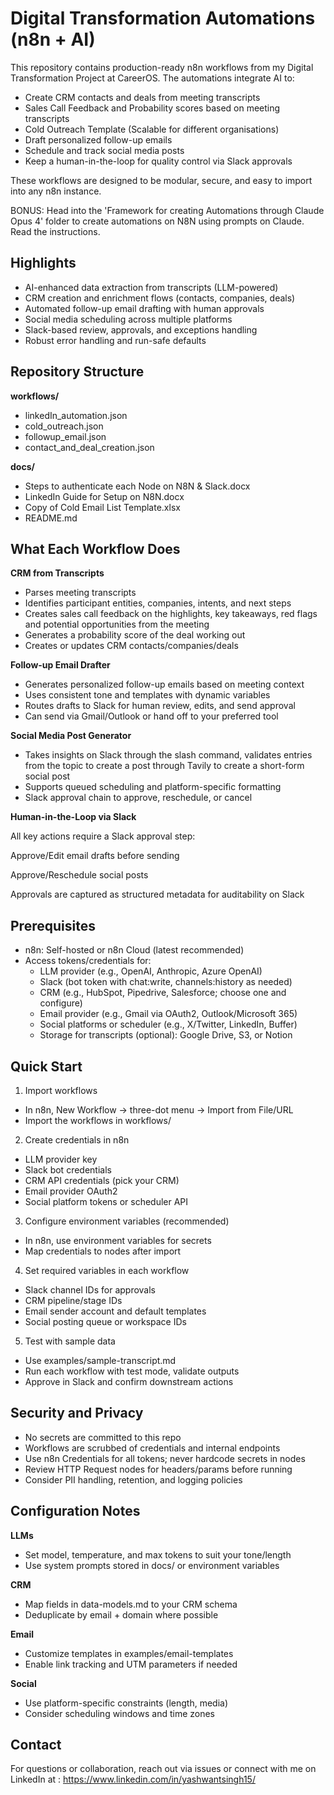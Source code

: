 # Digital Transformation Automations (n8n + AI)

This repository contains production-ready n8n workflows from my Digital Transformation Project at CareerOS. The automations integrate AI to:

- Create CRM contacts and deals from meeting transcripts
- Sales Call Feedback and Probability scores based on meeting transcripts
- Cold Outreach Template (Scalable for different organisations)
- Draft personalized follow-up emails
- Schedule and track social media posts
- Keep a human-in-the-loop for quality control via Slack approvals

These workflows are designed to be modular, secure, and easy to import into any n8n instance.

BONUS: Head into the 'Framework for creating Automations through Claude Opus 4' folder to create automations on N8N using prompts on Claude. Read the instructions.

## Highlights

- AI-enhanced data extraction from transcripts (LLM-powered)
- CRM creation and enrichment flows (contacts, companies, deals)
- Automated follow-up email drafting with human approvals
- Social media scheduling across multiple platforms
- Slack-based review, approvals, and exceptions handling
- Robust error handling and run-safe defaults

## Repository Structure

**workflows/**

- linkedIn_automation.json
- cold_outreach.json
- followup_email.json
- contact_and_deal_creation.json

**docs/**

- Steps to authenticate each Node on N8N & Slack.docx
- LinkedIn Guide for Setup on N8N.docx
- Copy of Cold Email List Template.xlsx
- README.md

## What Each Workflow Does

**CRM from Transcripts**

- Parses meeting transcripts
- Identifies participant entities, companies, intents, and next steps
- Creates sales call feedback on the highlights, key takeaways, red flags and potential opportunities from the meeting
- Generates a probability score of the deal working out
- Creates or updates CRM contacts/companies/deals

**Follow-up Email Drafter**

- Generates personalized follow-up emails based on meeting context
- Uses consistent tone and templates with dynamic variables
- Routes drafts to Slack for human review, edits, and send approval
- Can send via Gmail/Outlook or hand off to your preferred tool

**Social Media Post Generator**

- Takes insights on Slack through the slash command, validates entries from the topic to create a post through Tavily to create a short-form social post
- Supports queued scheduling and platform-specific formatting
- Slack approval chain to approve, reschedule, or cancel

**Human-in-the-Loop via Slack**

All key actions require a Slack approval step:

Approve/Edit email drafts before sending

Approve/Reschedule social posts

Approvals are captured as structured metadata for auditability on Slack

## Prerequisites

- n8n: Self-hosted or n8n Cloud (latest recommended)
- Access tokens/credentials for:
  - LLM provider (e.g., OpenAI, Anthropic, Azure OpenAI)
  - Slack (bot token with chat:write, channels:history as needed)
  - CRM (e.g., HubSpot, Pipedrive, Salesforce; choose one and configure)
  - Email provider (e.g., Gmail via OAuth2, Outlook/Microsoft 365)
  - Social platforms or scheduler (e.g., X/Twitter, LinkedIn, Buffer)
  - Storage for transcripts (optional): Google Drive, S3, or Notion

## Quick Start

1) Import workflows

- In n8n, New Workflow → three-dot menu → Import from File/URL
- Import the workflows in workflows/

2) Create credentials in n8n

- LLM provider key
- Slack bot credentials
- CRM API credentials (pick your CRM)
- Email provider OAuth2
- Social platform tokens or scheduler API

3) Configure environment variables (recommended)

- In n8n, use environment variables for secrets
- Map credentials to nodes after import

4) Set required variables in each workflow

- Slack channel IDs for approvals
- CRM pipeline/stage IDs
- Email sender account and default templates
- Social posting queue or workspace IDs

5) Test with sample data

- Use examples/sample-transcript.md
- Run each workflow with test mode, validate outputs
- Approve in Slack and confirm downstream actions

## Security and Privacy

- No secrets are committed to this repo
- Workflows are scrubbed of credentials and internal endpoints
- Use n8n Credentials for all tokens; never hardcode secrets in nodes
- Review HTTP Request nodes for headers/params before running
- Consider PII handling, retention, and logging policies

## Configuration Notes

**LLMs**

- Set model, temperature, and max tokens to suit your tone/length
- Use system prompts stored in docs/ or environment variables

**CRM**

- Map fields in data-models.md to your CRM schema
- Deduplicate by email + domain where possible

**Email**

- Customize templates in examples/email-templates
- Enable link tracking and UTM parameters if needed

**Social**

- Use platform-specific constraints (length, media)
- Consider scheduling windows and time zones

## Contact

For questions or collaboration, reach out via issues or connect with me on LinkedIn at : <https://www.linkedin.com/in/yashwantsingh15/>
